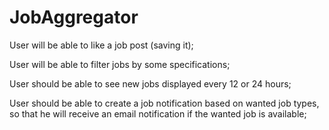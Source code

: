 # JobAggregator

User will be able to like a job post (saving it);

User will be able to filter jobs by some specifications;

User should be able to see new jobs displayed every 12 or 24 hours;

User should be able to create a job notification based on wanted job types, so that he will receive an email notification if the wanted job is available;
